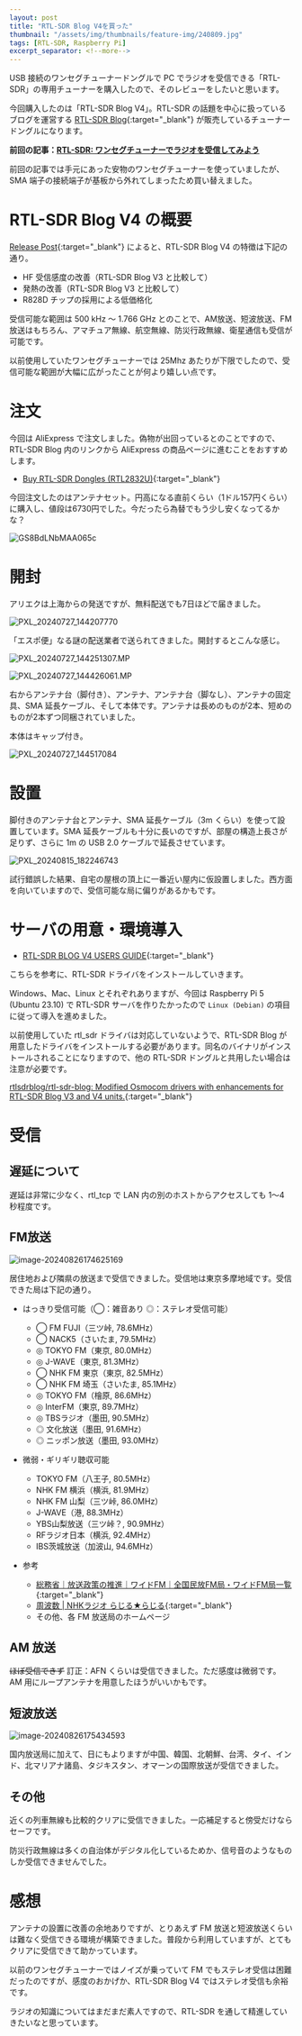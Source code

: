 ```yaml
---
layout: post
title: "RTL-SDR Blog V4を買った"
thumbnail: "/assets/img/thumbnails/feature-img/240809.jpg"
tags: [RTL-SDR, Raspberry Pi]
excerpt_separator: <!--more-->
---
```


USB 接続のワンセグチューナードングルで PC でラジオを受信できる「RTL-SDR」の専用チューナーを購入したので、そのレビューをしたいと思います。

今回購入したのは「RTL-SDR Blog V4」。RTL-SDR の話題を中心に扱っているブログを運営する [RTL-SDR Blog](https://www.rtl-sdr.com){:target="_blank"} が販売しているチューナードングルになります。

**前回の記事：[RTL-SDR: ワンセグチューナーでラジオを受信してみよう](https://blog.yotiosoft.com/2024/04/10/rtl-sdr.html)**

前回の記事では手元にあった安物のワンセグチューナーを使っていましたが、SMA 端子の接続端子が基板から外れてしまったため買い替えました。

<!--more-->

# RTL-SDR Blog V4 の概要

 [Release Post](https://www.rtl-sdr.com/rtl-sdr-blog-v4-dongle-initial-release/){:target="_blank"} によると、RTL-SDR Blog V4 の特徴は下記の通り。

- HF 受信感度の改善（RTL-SDR Blog V3 と比較して）
- 発熱の改善（RTL-SDR Blog V3 と比較して）
- R828D チップの採用による低価格化

受信可能な範囲は 500 kHz ～ 1.766 GHz とのことで、AM放送、短波放送、FM放送はもちろん、アマチュア無線、航空無線、防災行政無線、衛星通信も受信が可能です。

以前使用していたワンセグチューナーでは 25Mhz あたりが下限でしたので、受信可能な範囲が大幅に広がったことが何より嬉しい点です。

# 注文

今回は AliExpress で注文しました。偽物が出回っているとのことですので、RTL-SDR Blog 内のリンクから AliExpress の商品ページに進むことをおすすめします。

- [Buy RTL-SDR Dongles (RTL2832U)](https://www.rtl-sdr.com/buy-rtl-sdr-dvb-t-dongles/){:target="_blank"}

今回注文したのはアンテナセット。円高になる直前くらい（1ドル157円くらい）に購入し、値段は6730円でした。今だったら為替でもう少し安くなってるかな？

![GS8BdLNbMAA065c](../../../assets/img/post/2024-08-09-rtl-sdr/GS8BdLNbMAA065c.webp)

# 開封

アリエクは上海からの発送ですが、無料配送でも7日ほどで届きました。

![PXL_20240727_144207770](../../../assets/img/post/2024-08-09-rtl-sdr/PXL_20240727_144207770.webp)

「エスポ便」なる謎の配送業者で送られてきました。開封するとこんな感じ。

![PXL_20240727_144251307.MP](../../../assets/img/post/2024-08-09-rtl-sdr/PXL_20240727_144251307.MP.webp)

![PXL_20240727_144426061.MP](../../../assets/img/post/2024-08-09-rtl-sdr/PXL_20240727_144426061.MP.webp)

右からアンテナ台（脚付き）、アンテナ、アンテナ台（脚なし）、アンテナの固定具、SMA 延長ケーブル、そして本体です。アンテナは長めのものが2本、短めのものが2本ずつ同梱されていました。

本体はキャップ付き。

![PXL_20240727_144517084](../../../assets/img/post/2024-08-09-rtl-sdr/PXL_20240727_144517084.webp)

# 設置

脚付きのアンテナ台とアンテナ、SMA 延長ケーブル（3m くらい）を使って設置しています。SMA 延長ケーブルも十分に長いのですが、部屋の構造上長さが足りず、さらに 1m の USB 2.0 ケーブルで延長させています。

![PXL_20240815_182246743](../../../assets/img/post/2024-08-09-rtl-sdr/PXL_20240815_182246743.webp)

試行錯誤した結果、自宅の屋根の頂上に一番近い屋内に仮設置しました。西方面を向いていますので、受信可能な局に偏りがあるかもです。

# サーバの用意・環境導入

- [RTL-SDR BLOG V4 USERS GUIDE](https://www.rtl-sdr.com/v4/){:target="_blank"}

こちらを参考に、RTL-SDR ドライバをインストールしていきます。

Windows、Mac、Linux とそれぞれありますが、今回は Raspberry Pi 5 (Ubuntu 23.10) で RTL-SDR サーバを作りたかったので ``Linux (Debian)`` の項目に従って導入を進めました。

以前使用していた rtl_sdr ドライバは対応していないようで、RTL-SDR Blog が用意したドライバをインストールする必要があります。同名のバイナリがインストールされることになりますので、他の RTL-SDR ドングルと共用したい場合は注意が必要です。

[rtlsdrblog/rtl-sdr-blog: Modified Osmocom drivers with enhancements for RTL-SDR Blog V3 and V4 units.](https://github.com/rtlsdrblog/rtl-sdr-blog){:target="_blank"}

# 受信

## 遅延について

遅延は非常に少なく、rtl_tcp で LAN 内の別のホストからアクセスしても 1～4 秒程度です。

## FM放送

![image-20240826174625169](../../../assets/img/post/2024-08-25-rtl-sdr/image-20240826174625169.webp)

居住地および隣県の放送まで受信できました。受信地は東京多摩地域です。受信できた局は下記の通り。

- はっきり受信可能（◯：雑音あり ◎：ステレオ受信可能）

  - ◯ FM FUJI（三ツ峠, 78.6MHz）
  - ◯ NACK5（さいたま, 79.5MHz）
  - ◎ TOKYO FM（東京, 80.0MHz）
  - ◎ J-WAVE（東京, 81.3MHz）
  - ◯ NHK FM 東京（東京, 82.5MHz）
  - ◯ NHK FM 埼玉（さいたま, 85.1MHz）
  - ◎ TOKYO FM（檜原, 86.6MHz）
  - ◎ InterFM（東京, 89.7MHz）
  - ◎ TBSラジオ（墨田, 90.5MHz）
  - ◎ 文化放送（墨田, 91.6MHz）
  - ◎ ニッポン放送（墨田, 93.0MHz）

- 微弱・ギリギリ聴収可能

  - TOKYO FM（八王子, 80.5MHz）
  - NHK FM 横浜（横浜, 81.9MHz）
  - NHK FM 山梨（三ツ峠, 86.0MHz）
  - J-WAVE（港, 88.3MHz）
  - YBS山梨放送（三ツ峠？, 90.9MHz）
  - RFラジオ日本（横浜, 92.4MHz）
  - IBS茨城放送（加波山, 94.6MHz）

- 参考

  - [総務省｜放送政策の推進｜ワイドFM｜全国民放FM局・ワイドFM局一覧](https://www.soumu.go.jp/menu_seisaku/ictseisaku/housou_suishin/fm-list.html){:target="_blank"}
  - [周波数 \| NHKラジオ らじる★らじる](https://www.nhk.or.jp/radio/info/frequency.html?ch=fm){:target="_blank"}
  - その他、各 FM 放送局のホームページ

## AM 放送

~~ほぼ受信できず~~ 訂正：AFN くらいは受信できました。ただ感度は微弱です。AM 用にループアンテナを用意したほうがいいかもです。

## 短波放送

![image-20240826175434593](../../../assets/img/post/2024-08-25-rtl-sdr/image-20240826175434593.webp)

国内放送局に加えて、日にもよりますが中国、韓国、北朝鮮、台湾、タイ、インド、北マリアナ諸島、タジキスタン、オマーンの国際放送が受信できました。

## その他

近くの列車無線も比較的クリアに受信できました。一応補足すると傍受だけならセーフです。

防災行政無線は多くの自治体がデジタル化しているためか、信号音のようなものしか受信できませんでした。

# 感想

アンテナの設置に改善の余地ありですが、とりあえず FM 放送と短波放送くらいは難なく受信できる環境が構築できました。普段から利用していますが、とてもクリアに受信できて助かっています。

以前のワンセグチューナーではノイズが乗っていて FM でもステレオ受信は困難だったのですが、感度のおかげか、RTL-SDR Blog V4 ではステレオ受信も余裕です。

ラジオの知識についてはまだまだ素人ですので、RTL-SDR を通して精進していきたいなと思っています。
